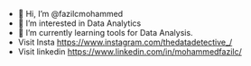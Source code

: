 - 👋 Hi, I’m @fazilcmohammed
- 👀 I’m interested in Data Analytics
- 🌱 I’m currently learning tools for Data Analysis.
- Visit Insta https://www.instagram.com/thedatadetective_/
- Visit linkedin https://www.linkedin.com/in/mohammedfazilc/

<!---
fazilcmohammed/fazilcmohammed is a ✨ special ✨ repository because its `README.md` (this file) appears on your GitHub profile.
You can click the Preview link to take a look at your changes.
--->
